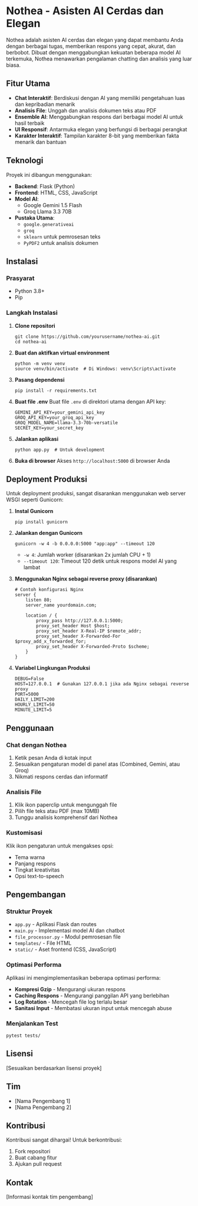 # Nothea - Asisten AI Cerdas dan Elegan

Nothea adalah asisten AI cerdas dan elegan yang dapat membantu Anda dengan berbagai tugas, memberikan respons yang cepat, akurat, dan berbobot. Dibuat dengan menggabungkan kekuatan beberapa model AI terkemuka, Nothea menawarkan pengalaman chatting dan analisis yang luar biasa.

## Fitur Utama

- **Chat Interaktif**: Berdiskusi dengan AI yang memiliki pengetahuan luas dan kepribadian menarik
- **Analisis File**: Unggah dan analisis dokumen teks atau PDF
- **Ensemble AI**: Menggabungkan respons dari berbagai model AI untuk hasil terbaik
- **UI Responsif**: Antarmuka elegan yang berfungsi di berbagai perangkat
- **Karakter Interaktif**: Tampilan karakter 8-bit yang memberikan fakta menarik dan bantuan

## Teknologi

Proyek ini dibangun menggunakan:

- **Backend**: Flask (Python)
- **Frontend**: HTML, CSS, JavaScript
- **Model AI**: 
  - Google Gemini 1.5 Flash
  - Groq Llama 3.3 70B
- **Pustaka Utama**: 
  - `google.generativeai`
  - `groq`
  - `sklearn` untuk pemrosesan teks
  - `PyPDF2` untuk analisis dokumen

## Instalasi

### Prasyarat

- Python 3.8+
- Pip

### Langkah Instalasi

1. **Clone repositori**
   ```
   git clone https://github.com/yourusername/nothea-ai.git
   cd nothea-ai
   ```

2. **Buat dan aktifkan virtual environment**
   ```
   python -m venv venv
   source venv/bin/activate  # Di Windows: venv\Scripts\activate
   ```

3. **Pasang dependensi**
   ```
   pip install -r requirements.txt
   ```

4. **Buat file .env**
   Buat file `.env` di direktori utama dengan API key:
   ```
   GEMINI_API_KEY=your_gemini_api_key
   GROQ_API_KEY=your_groq_api_key
   GROQ_MODEL_NAME=llama-3.3-70b-versatile
   SECRET_KEY=your_secret_key
   ```

5. **Jalankan aplikasi**
   ```
   python app.py  # Untuk development
   ```

6. **Buka di browser**
   Akses `http://localhost:5000` di browser Anda

## Deployment Produksi

Untuk deployment produksi, sangat disarankan menggunakan web server WSGI seperti Gunicorn:

1. **Instal Gunicorn**
   ```
   pip install gunicorn
   ```

2. **Jalankan dengan Gunicorn**
   ```
   gunicorn -w 4 -b 0.0.0.0:5000 "app:app" --timeout 120
   ```
   
   * `-w 4`: Jumlah worker (disarankan 2x jumlah CPU + 1)
   * `--timeout 120`: Timeout 120 detik untuk respons model AI yang lambat

3. **Menggunakan Nginx sebagai reverse proxy (disarankan)**
   ```
   # Contoh konfigurasi Nginx
   server {
       listen 80;
       server_name yourdomain.com;
       
       location / {
           proxy_pass http://127.0.0.1:5000;
           proxy_set_header Host $host;
           proxy_set_header X-Real-IP $remote_addr;
           proxy_set_header X-Forwarded-For $proxy_add_x_forwarded_for;
           proxy_set_header X-Forwarded-Proto $scheme;
       }
   }
   ```

4. **Variabel Lingkungan Produksi**
   ```
   DEBUG=False
   HOST=127.0.0.1  # Gunakan 127.0.0.1 jika ada Nginx sebagai reverse proxy
   PORT=5000
   DAILY_LIMIT=200
   HOURLY_LIMIT=50
   MINUTE_LIMIT=5
   ```

## Penggunaan

### Chat dengan Nothea

1. Ketik pesan Anda di kotak input
2. Sesuaikan pengaturan model di panel atas (Combined, Gemini, atau Groq)
3. Nikmati respons cerdas dan informatif

### Analisis File

1. Klik ikon paperclip untuk mengunggah file
2. Pilih file teks atau PDF (max 10MB)
3. Tunggu analisis komprehensif dari Nothea

### Kustomisasi

Klik ikon pengaturan untuk mengakses opsi:
- Tema warna
- Panjang respons
- Tingkat kreativitas
- Opsi text-to-speech

## Pengembangan

### Struktur Proyek

- `app.py` - Aplikasi Flask dan routes
- `main.py` - Implementasi model AI dan chatbot
- `file_processor.py` - Modul pemrosesan file
- `templates/` - File HTML
- `static/` - Aset frontend (CSS, JavaScript)

### Optimasi Performa

Aplikasi ini mengimplementasikan beberapa optimasi performa:
- **Kompresi Gzip** - Mengurangi ukuran respons
- **Caching Respons** - Mengurangi panggilan API yang berlebihan
- **Log Rotation** - Mencegah file log terlalu besar
- **Sanitasi Input** - Membatasi ukuran input untuk mencegah abuse

### Menjalankan Test

```
pytest tests/
```

## Lisensi

[Sesuaikan berdasarkan lisensi proyek]

## Tim

- [Nama Pengembang 1]
- [Nama Pengembang 2]

## Kontribusi

Kontribusi sangat dihargai! Untuk berkontribusi:

1. Fork repositori
2. Buat cabang fitur
3. Ajukan pull request

## Kontak

[Informasi kontak tim pengembang] 